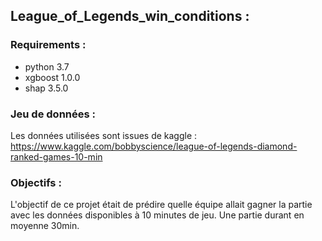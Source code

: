 ## League_of_Legends_win_conditions :

### Requirements :

* python 3.7   
* xgboost 1.0.0   
* shap 3.5.0 

### Jeu de données :

Les données utilisées sont issues de kaggle :  
https://www.kaggle.com/bobbyscience/league-of-legends-diamond-ranked-games-10-min

### Objectifs :

L'objectif de ce projet était de prédire quelle équipe allait gagner la partie avec les données disponibles à 10 minutes de jeu. Une partie durant en moyenne 30min.
